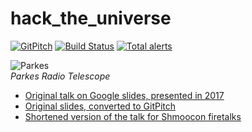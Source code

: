 # hack_the_universe

[![GitPitch](https://gitpitch.com/assets/badge.svg)](https://gitpitch.com/hotpeppersec/hack_the_universe/master) [![Build Status](https://travis-ci.com/hotpeppersec/hack_the_universe.svg?branch=master)](https://travis-ci.com/hotpeppersec/hack_the_universe) [![Total alerts](https://img.shields.io/lgtm/alerts/g/hotpeppersec/hack_the_universe.svg?logo=lgtm&logoWidth=18)](https://lgtm.com/projects/g/hotpeppersec/hack_the_universe/alerts/)

![Parkes](https://github.com/hotpeppersec/hack_the_universe/blob/master/assets/img/Parkes_radio_telescope.jpg)<br>*Parkes Radio Telescope*

- [Original talk on Google slides, presented in 2017](https://docs.google.com/presentation/d/15SsmWDigwKuY_t6yHhm1zHls5Sz6r3hq3XSGUgyuw-M/)
- [Original slides, converted to GitPitch](https://gitpitch.com/hotpeppersec/hack_the_universe/)
- [Shortened version of the talk for Shmoocon firetalks](https://gitpitch.com/hotpeppersec/hack_the_universe/master?p=shmoo_firetalks)
